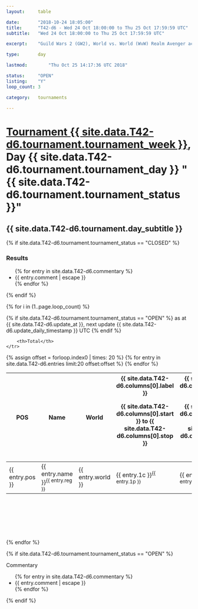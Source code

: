 ```yaml
---
layout: 	table

date: 		"2018-10-24 18:05:00"
title: 		"T42-d6 - Wed 24 Oct 18:00:00 to Thu 25 Oct 17:59:59 UTC"
subtitle: 	"Wed 24 Oct 18:00:00 to Thu 25 Oct 17:59:59 UTC"

excerpt:    "Guild Wars 2 (GW2), World vs. World (WvW) Realm Avenger achivement Tournament. \"Every Kill Counts\""

type:       day

lastmod: 		"Thu Oct 25 14:17:36 UTC 2018"

status:     "OPEN"
listing:    "Y"
loop_count: 3

category: 	tournaments

---
```

<div class="table_header">
    <h1><a href="{{ site.data.T42-d6.tournament.week_url }}">Tournament {{ site.data.T42-d6.tournament.tournament_week }}</a>, Day {{ site.data.T42-d6.tournament.tournament_day }} "{{ site.data.T42-d6.tournament.tournament_status }}"</h1>
    <h2>{{ site.data.T42-d6.tournament.day_subtitle }}</h2> 
</div>

{% if site.data.T42-d6.tournament.tournament_status == "CLOSED" %} 
<div class="commentary">
  <h3>Results</h3>
  <ul>
    {% for entry in site.data.T42-d6.commentary %}
    <li class="commentary_list">{{ entry.comment | escape }}</li>
    {% endfor %}
  </ul>
</div>
{% endif %}


{% for i in (1..page.loop_count) %}

{% if site.data.T42-d6.tournament.tournament_status == "OPEN" %} 
<span class="table_nextupdate">as at {{ site.data.T42-d6.update_at }}, next update {{ site.data.T42-d6.update_daily_timestamp }} UTC</span> 
{% endif %}

<table class="day_table">
  <colgroup>
    <col style="width:18px">
    <col style="width:55px">
    <col style="width:55px">
    <col style="width:12px">
    <col style="width:12px">
    <col style="width:12px">
    <col style="width:12px">
    <col style="width:12px">
    <col style="width:12px">
    <col style="width:12px">
    <col style="width:12px">
    <col style="width:12px">
    <col style="width:12px">
    <col style="width:12px">
    <col style="width:12px">
    <col style="width:12px">
    <col style="width:12px">
    <col style="width:12px">
    <col style="width:12px">
    <col style="width:12px">
    <col style="width:12px">
    <col style="width:12px">
    <col style="width:12px">
    <col style="width:12px">
    <col style="width:12px">
    <col style="width:12px">
    <col style="width:12px">
    <col style="width:18px">
  </colgroup>  
  <thead>
    <tr>
        <th>POS</th>
        <th class="AlignLeft">Name</th>
        <th class="AlignLeft">World</th>

<th><div class="label">{{ site.data.T42-d6.columns[0].label }}<p class="onhover">{{ site.data.T42-d6.columns[0].start }} to {{ site.data.T42-d6.columns[0].stop }}</p></div>​</th>
<th><div class="label">{{ site.data.T42-d6.columns[1].label }}<p class="onhover">{{ site.data.T42-d6.columns[1].start }} to {{ site.data.T42-d6.columns[1].stop }}</p></div>​</th>
<th><div class="label">{{ site.data.T42-d6.columns[2].label }}<p class="onhover">{{ site.data.T42-d6.columns[2].start }} to {{ site.data.T42-d6.columns[2].stop }}</p></div>​</th>
<th><div class="label">{{ site.data.T42-d6.columns[3].label }}<p class="onhover">{{ site.data.T42-d6.columns[3].start }} to {{ site.data.T42-d6.columns[3].stop }}</p></div>​</th>
<th><div class="label">{{ site.data.T42-d6.columns[4].label }}<p class="onhover">{{ site.data.T42-d6.columns[4].start }} to {{ site.data.T42-d6.columns[4].stop }}</p></div>​</th>
<th><div class="label">{{ site.data.T42-d6.columns[5].label }}<p class="onhover">{{ site.data.T42-d6.columns[5].start }} to {{ site.data.T42-d6.columns[5].stop }}</p></div>​</th>
<th><div class="label">{{ site.data.T42-d6.columns[6].label }}<p class="onhover">{{ site.data.T42-d6.columns[6].start }} to {{ site.data.T42-d6.columns[6].stop }}</p></div>​</th>
<th><div class="label">{{ site.data.T42-d6.columns[7].label }}<p class="onhover">{{ site.data.T42-d6.columns[7].start }} to {{ site.data.T42-d6.columns[7].stop }}</p></div>​</th>
<th><div class="label">{{ site.data.T42-d6.columns[8].label }}<p class="onhover">{{ site.data.T42-d6.columns[8].start }} to {{ site.data.T42-d6.columns[8].stop }}</p></div>​</th>
<th><div class="label">{{ site.data.T42-d6.columns[9].label }}<p class="onhover">{{ site.data.T42-d6.columns[9].start }} to {{ site.data.T42-d6.columns[9].stop }}</p></div>​</th>
<th><div class="label">{{ site.data.T42-d6.columns[10].label }}<p class="onhover">{{ site.data.T42-d6.columns[10].start }} to {{ site.data.T42-d6.columns[10].stop }}</p></div>​</th>

<th><div class="label">{{ site.data.T42-d6.columns[11].label }}<p class="onhover">{{ site.data.T42-d6.columns[11].start }} to {{ site.data.T42-d6.columns[11].stop }}</p></div>​</th>
<th><div class="label">{{ site.data.T42-d6.columns[12].label }}<p class="onhover">{{ site.data.T42-d6.columns[12].start }} to {{ site.data.T42-d6.columns[12].stop }}</p></div>​</th>
<th><div class="label">{{ site.data.T42-d6.columns[13].label }}<p class="onhover">{{ site.data.T42-d6.columns[13].start }} to {{ site.data.T42-d6.columns[13].stop }}</p></div>​</th>
<th><div class="label">{{ site.data.T42-d6.columns[14].label }}<p class="onhover">{{ site.data.T42-d6.columns[14].start }} to {{ site.data.T42-d6.columns[14].stop }}</p></div>​</th>
<th><div class="label">{{ site.data.T42-d6.columns[15].label }}<p class="onhover">{{ site.data.T42-d6.columns[15].start }} to {{ site.data.T42-d6.columns[15].stop }}</p></div>​</th>
<th><div class="label">{{ site.data.T42-d6.columns[16].label }}<p class="onhover">{{ site.data.T42-d6.columns[16].start }} to {{ site.data.T42-d6.columns[16].stop }}</p></div>​</th>
<th><div class="label">{{ site.data.T42-d6.columns[17].label }}<p class="onhover">{{ site.data.T42-d6.columns[17].start }} to {{ site.data.T42-d6.columns[17].stop }}</p></div>​</th>
<th><div class="label">{{ site.data.T42-d6.columns[18].label }}<p class="onhover">{{ site.data.T42-d6.columns[18].start }} to {{ site.data.T42-d6.columns[18].stop }}</p></div>​</th>
<th><div class="label">{{ site.data.T42-d6.columns[19].label }}<p class="onhover">{{ site.data.T42-d6.columns[19].start }} to {{ site.data.T42-d6.columns[19].stop }}</p></div>​</th>
<th><div class="label">{{ site.data.T42-d6.columns[20].label }}<p class="onhover">{{ site.data.T42-d6.columns[20].start }} to {{ site.data.T42-d6.columns[20].stop }}</p></div>​</th>

<th><div class="label">{{ site.data.T42-d6.columns[21].label }}<p class="onhover">{{ site.data.T42-d6.columns[21].start }} to {{ site.data.T42-d6.columns[21].stop }}</p></div>​</th>
<th><div class="label">{{ site.data.T42-d6.columns[22].label }}<p class="onhover">{{ site.data.T42-d6.columns[22].start }} to {{ site.data.T42-d6.columns[22].stop }}</p></div>​</th>
<th><div class="label">{{ site.data.T42-d6.columns[23].label }}<p class="onhover">{{ site.data.T42-d6.columns[23].start }} to {{ site.data.T42-d6.columns[23].stop }}</p></div>​</th>

        <th>Total</th>
    </tr>
  </thead>
  {% assign offset = forloop.index0 | times: 20 %}
<tbody>
{% for entry in site.data.T42-d6.entries limit:20 offset:offset %}
  <tr>
    <td class="pl{{ entry.pos }}">{{ entry.pos }}</td>
    <td class="AlignLeft">{{ entry.name }}<sup>{{ entry.reg }}</sup></td>
    <td class="AlignLeft">{{ entry.world }}</td>
    <td class="pl{{ entry.1p }}">{{ entry.1c }}<sup>{{ entry.1p }}</sup></td>
    <td class="pl{{ entry.2p }}">{{ entry.2c }}<sup>{{ entry.2p }}</sup></td>
    <td class="pl{{ entry.3p }}">{{ entry.3c }}<sup>{{ entry.3p }}</sup></td>
    <td class="pl{{ entry.4p }}">{{ entry.4c }}<sup>{{ entry.4p }}</sup></td>
    <td class="pl{{ entry.5p }}">{{ entry.5c }}<sup>{{ entry.5p }}</sup></td>
    <td class="pl{{ entry.6p }}">{{ entry.6c }}<sup>{{ entry.6p }}</sup></td>
    <td class="pl{{ entry.7p }}">{{ entry.7c }}<sup>{{ entry.7p }}</sup></td>
    <td class="pl{{ entry.8p }}">{{ entry.8c }}<sup>{{ entry.8p }}</sup></td>
    <td class="pl{{ entry.9p }}">{{ entry.9c }}<sup>{{ entry.9p }}</sup></td>
    <td class="pl{{ entry.10p }}">{{ entry.10c }}<sup>{{ entry.10p }}</sup></td>
    <td class="pl{{ entry.11p }}">{{ entry.11c }}<sup>{{ entry.11p }}</sup></td>
    <td class="pl{{ entry.12p }}">{{ entry.12c }}<sup>{{ entry.12p }}</sup></td>
    <td class="pl{{ entry.13p }}">{{ entry.13c }}<sup>{{ entry.13p }}</sup></td>
    <td class="pl{{ entry.14p }}">{{ entry.14c }}<sup>{{ entry.14p }}</sup></td>
    <td class="pl{{ entry.15p }}">{{ entry.15c }}<sup>{{ entry.15p }}</sup></td>
    <td class="pl{{ entry.16p }}">{{ entry.16c }}<sup>{{ entry.16p }}</sup></td>
    <td class="pl{{ entry.17p }}">{{ entry.17c }}<sup>{{ entry.17p }}</sup></td>
    <td class="pl{{ entry.18p }}">{{ entry.18c }}<sup>{{ entry.18p }}</sup></td>
    <td class="pl{{ entry.19p }}">{{ entry.19c }}<sup>{{ entry.19p }}</sup></td>
    <td class="pl{{ entry.20p }}">{{ entry.20c }}<sup>{{ entry.20p }}</sup></td>
    <td class="pl{{ entry.21p }}">{{ entry.21c }}<sup>{{ entry.21p }}</sup></td>
    <td class="pl{{ entry.22p }}">{{ entry.22c }}<sup>{{ entry.22p }}</sup></td>
    <td class="pl{{ entry.23p }}">{{ entry.23c }}<sup>{{ entry.23p }}</sup></td>
    <td class="pl{{ entry.24p }}">{{ entry.24c }}<sup>{{ entry.24p }}</sup></td>
    <td>{{ entry.total }}</td>
  </tr>
{% endfor %}  
</tbody>
</table>
<div class="leaderboard">
  <script async src="//pagead2.googlesyndication.com/pagead/js/adsbygoogle.js"></script>
  <!-- 728x90 -->
  <ins class="adsbygoogle"
       style="display:inline-block;width:728px;height:90px"
       data-ad-client="ca-pub-3274917281288240"
       data-ad-slot="3870538733"></ins>
  <script>
  (adsbygoogle = window.adsbygoogle || []).push({});
  </script>    
</div>
<br />
{% endfor %}

{% if site.data.T42-d6.tournament.tournament_status == "OPEN" %} 
<div class="commentary">
  <span class="commentary_title">Commentary</span>
  <ul>
    {% for entry in site.data.T42-d6.commentary %}
    <li class="commentary_list">{{ entry.comment | escape }}</li>
    {% endfor %}
  </ul>
</div>
{% endif %}


